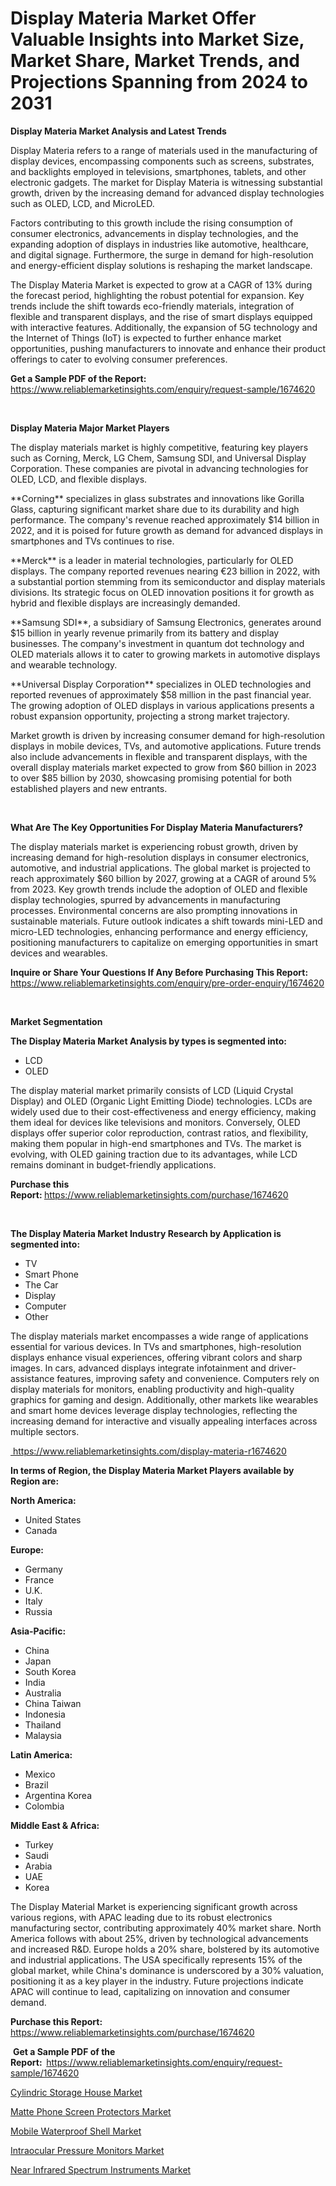 <p><h1>Display Materia Market Offer Valuable Insights into Market Size, Market Share, Market Trends, and Projections Spanning from 2024 to 2031</h1></p><p><strong>Display Materia Market Analysis and Latest Trends</strong></p>
<p><p>Display Materia refers to a range of materials used in the manufacturing of display devices, encompassing components such as screens, substrates, and backlights employed in televisions, smartphones, tablets, and other electronic gadgets. The market for Display Materia is witnessing substantial growth, driven by the increasing demand for advanced display technologies such as OLED, LCD, and MicroLED. </p><p>Factors contributing to this growth include the rising consumption of consumer electronics, advancements in display technologies, and the expanding adoption of displays in industries like automotive, healthcare, and digital signage. Furthermore, the surge in demand for high-resolution and energy-efficient display solutions is reshaping the market landscape.</p><p>The Display Materia Market is expected to grow at a CAGR of 13% during the forecast period, highlighting the robust potential for expansion. Key trends include the shift towards eco-friendly materials, integration of flexible and transparent displays, and the rise of smart displays equipped with interactive features. Additionally, the expansion of 5G technology and the Internet of Things (IoT) is expected to further enhance market opportunities, pushing manufacturers to innovate and enhance their product offerings to cater to evolving consumer preferences.</p></p>
<p><strong>Get a Sample PDF of the Report:&nbsp;</strong> <a href="https://www.reliablemarketinsights.com/enquiry/request-sample/1674620?utm_campaign=1606&utm_medium=2&utm_source=Github&utm_content=ia&utm_term=13102024&utm_id=display-materia">https://www.reliablemarketinsights.com/enquiry/request-sample/1674620</a></p>
<p>&nbsp;</p>
<p><strong>Display Materia Major Market Players</strong></p>
<p><p>The display materials market is highly competitive, featuring key players such as Corning, Merck, LG Chem, Samsung SDI, and Universal Display Corporation. These companies are pivotal in advancing technologies for OLED, LCD, and flexible displays.</p><p>**Corning** specializes in glass substrates and innovations like Gorilla Glass, capturing significant market share due to its durability and high performance. The company's revenue reached approximately $14 billion in 2022, and it is poised for future growth as demand for advanced displays in smartphones and TVs continues to rise.</p><p>**Merck** is a leader in material technologies, particularly for OLED displays. The company reported revenues nearing €23 billion in 2022, with a substantial portion stemming from its semiconductor and display materials divisions. Its strategic focus on OLED innovation positions it for growth as hybrid and flexible displays are increasingly demanded.</p><p>**Samsung SDI**, a subsidiary of Samsung Electronics, generates around $15 billion in yearly revenue primarily from its battery and display businesses. The company's investment in quantum dot technology and OLED materials allows it to cater to growing markets in automotive displays and wearable technology.</p><p>**Universal Display Corporation** specializes in OLED technologies and reported revenues of approximately $58 million in the past financial year. The growing adoption of OLED displays in various applications presents a robust expansion opportunity, projecting a strong market trajectory.</p><p>Market growth is driven by increasing consumer demand for high-resolution displays in mobile devices, TVs, and automotive applications. Future trends also include advancements in flexible and transparent displays, with the overall display materials market expected to grow from $60 billion in 2023 to over $85 billion by 2030, showcasing promising potential for both established players and new entrants.</p></p>
<p>&nbsp;</p>
<p><strong>What Are The Key Opportunities For Display Materia Manufacturers?</strong></p>
<p><p>The display materials market is experiencing robust growth, driven by increasing demand for high-resolution displays in consumer electronics, automotive, and industrial applications. The global market is projected to reach approximately $60 billion by 2027, growing at a CAGR of around 5% from 2023. Key growth trends include the adoption of OLED and flexible display technologies, spurred by advancements in manufacturing processes. Environmental concerns are also prompting innovations in sustainable materials. Future outlook indicates a shift towards mini-LED and micro-LED technologies, enhancing performance and energy efficiency, positioning manufacturers to capitalize on emerging opportunities in smart devices and wearables.</p></p>
<p><strong>Inquire or Share Your Questions If Any Before Purchasing This Report:</strong> <a href="https://www.reliablemarketinsights.com/enquiry/pre-order-enquiry/1674620?utm_campaign=1606&utm_medium=2&utm_source=Github&utm_content=ia&utm_term=13102024&utm_id=display-materia">https://www.reliablemarketinsights.com/enquiry/pre-order-enquiry/1674620</a></p>
<p>&nbsp;</p>
<p><strong>Market Segmentation</strong></p>
<p><strong>The Display Materia Market Analysis by types is segmented into:</strong></p>
<p><ul><li>LCD</li><li>OLED</li></ul></p>
<p><p>The display material market primarily consists of LCD (Liquid Crystal Display) and OLED (Organic Light Emitting Diode) technologies. LCDs are widely used due to their cost-effectiveness and energy efficiency, making them ideal for devices like televisions and monitors. Conversely, OLED displays offer superior color reproduction, contrast ratios, and flexibility, making them popular in high-end smartphones and TVs. The market is evolving, with OLED gaining traction due to its advantages, while LCD remains dominant in budget-friendly applications.</p></p>
<p><strong>Purchase this Report:&nbsp;</strong><a href="https://www.reliablemarketinsights.com/purchase/1674620?utm_campaign=1606&utm_medium=2&utm_source=Github&utm_content=ia&utm_term=13102024&utm_id=display-materia">https://www.reliablemarketinsights.com/purchase/1674620</a></p>
<p>&nbsp;</p>
<p><strong>The Display Materia Market Industry Research by Application is segmented into:</strong></p>
<p><ul><li>TV</li><li>Smart Phone</li><li>The Car</li><li>Display</li><li>Computer</li><li>Other</li></ul></p>
<p><p>The display materials market encompasses a wide range of applications essential for various devices. In TVs and smartphones, high-resolution displays enhance visual experiences, offering vibrant colors and sharp images. In cars, advanced displays integrate infotainment and driver-assistance features, improving safety and convenience. Computers rely on display materials for monitors, enabling productivity and high-quality graphics for gaming and design. Additionally, other markets like wearables and smart home devices leverage display technologies, reflecting the increasing demand for interactive and visually appealing interfaces across multiple sectors.</p></p>
<p><a href="https://www.reliablemarketinsights.com/display-materia-r1674620?utm_campaign=1606&utm_medium=2&utm_source=Github&utm_content=ia&utm_term=13102024&utm_id=display-materia">&nbsp;https://www.reliablemarketinsights.com/display-materia-r1674620</a></p>
<p><strong>In terms of Region, the Display Materia Market Players available by Region are:</strong></p>
<p>
    <p> <strong> North America: </strong>
        <ul>
            <li>United States</li>
            <li>Canada</li>
        </ul>
        </p> 
    <p> <strong> Europe: </strong>
        <ul>
            <li>Germany</li>
            <li>France</li>
            <li>U.K.</li>
            <li>Italy</li>
            <li>Russia</li>
        </ul>
        </p> 
    <p> <strong> Asia-Pacific: </strong>
        <ul>
            <li>China</li>
            <li>Japan</li>
            <li>South Korea</li>
            <li>India</li>
            <li>Australia</li>
            <li>China Taiwan</li>
            <li>Indonesia</li>
            <li>Thailand</li>
            <li>Malaysia</li>
        </ul>
        </p> 
    <p> <strong> Latin America: </strong>
        <ul>
            <li>Mexico</li>
            <li>Brazil</li>
            <li>Argentina Korea</li>
            <li>Colombia</li>
        </ul>
        </p> 
    <p> <strong> Middle East & Africa: </strong>
        <ul>
            <li>Turkey</li>
            <li>Saudi</li>
            <li>Arabia</li>
            <li>UAE</li>
            <li>Korea</li>
        </ul>
    </p>
    </p>
<p><p>The Display Material Market is experiencing significant growth across various regions, with APAC leading due to its robust electronics manufacturing sector, contributing approximately 40% market share. North America follows with about 25%, driven by technological advancements and increased R&D. Europe holds a 20% share, bolstered by its automotive and industrial applications. The USA specifically represents 15% of the global market, while China's dominance is underscored by a 30% valuation, positioning it as a key player in the industry. Future projections indicate APAC will continue to lead, capitalizing on innovation and consumer demand.</p></p>
<p><strong>Purchase this Report: </strong><a href="https://www.reliablemarketinsights.com/purchase/1674620?utm_campaign=1606&utm_medium=2&utm_source=Github&utm_content=ia&utm_term=13102024&utm_id=display-materia">https://www.reliablemarketinsights.com/purchase/1674620</a></p>
<p>&nbsp;<strong>Get a Sample PDF of the Report:&nbsp;&nbsp;</strong><a href="https://www.reliablemarketinsights.com/enquiry/request-sample/1674620?utm_campaign=1606&utm_medium=2&utm_source=Github&utm_content=ia&utm_term=13102024&utm_id=display-materia">https://www.reliablemarketinsights.com/enquiry/request-sample/1674620</a></p>
<p><strong></strong></p>
<p><p><a href="https://www.linkedin.com/pulse/cylindric-storage-house-market-investigation-industry-ukche?utm_campaign=1606&utm_medium=2&utm_source=Github&utm_content=ia&utm_term=13102024&utm_id=display-materia">Cylindric Storage House Market</a></p><p><a href="https://www.linkedin.com/pulse/insights-matte-phone-screen-protectors-market-size-which-mflye?utm_campaign=1606&utm_medium=2&utm_source=Github&utm_content=ia&utm_term=13102024&utm_id=display-materia">Matte Phone Screen Protectors Market</a></p><p><a href="https://www.linkedin.com/pulse/mobile-waterproof-shell-market-velocity-48-cagr-trajectory-2024-2031-qpcre?utm_campaign=1606&utm_medium=2&utm_source=Github&utm_content=ia&utm_term=13102024&utm_id=display-materia">Mobile Waterproof Shell Market</a></p><p><a href="https://www.linkedin.com/pulse/intraocular-pressure-monitors-landscape-product-spectrum-market-9akae?utm_campaign=1606&utm_medium=2&utm_source=Github&utm_content=ia&utm_term=13102024&utm_id=display-materia">Intraocular Pressure Monitors Market</a></p><p><a href="https://www.linkedin.com/pulse/near-infrared-spectrum-instruments-market-trends-strategic-insights-gav7e?utm_campaign=1606&utm_medium=2&utm_source=Github&utm_content=ia&utm_term=13102024&utm_id=display-materia">Near Infrared Spectrum Instruments Market</a></p></p>